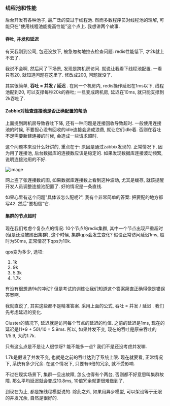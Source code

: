 ### 线程池和性能

后台开发有各种池子, 最广泛的莫过于线程池. 然而多数程序员对线程池的理解, 可能只在"使用线程池能提高性能"这个点上. 我想讲两个故事.


#### 吞吐, 并发和延迟

有天我刚到公司, 包还没放下, 被急匆匆地拉去检查问题: redis性能低下, 才2k就上不去了.

我说不会啊, 然后问了下场景, 发现是跨机房访问. 就说让我看下线程池配置. 一看只有20, 就知道问题在这里了. 修改成200, 问题就没了.

其实很简单, **吞吐 = 并发 / 延迟** . 在同一个机房内, redis操作延迟在1ms以下, 线程池配到20, 可以支撑每秒20k的吞吐; 一旦变成跨机房, 延迟在10ms, 就只能支撑到2k吞吐了. 

#### Zabbix对检查连接池是否正确配置的帮助

上面提到跨机房导致吞吐下降, 还有一种问题是连接回收导致超时. 一般使用连接池的时候, 不要担心没有回收的idle连接会造成浪费, 就让它们idle着. 否则在吞吐不足需要新建连接的时候, 会造成一些请求超时. 

这个问题本来没什么好讲的, 重点在于: 原因是通过zabbix发现的. 正常情况下, 因为用了连接池, 后台数据库的连接数应该是稳定的. 如果发现数据库连接波动频繁, 说明连接池用的不好. 

![image](https://github.com/covering/arch_ops_stories/blob/master/imgs/connections.jpg)

网上盗了张连接数的图, 如果数据库连接数上看到这种波动, 尤其是缓存, 就该提醒开发人员调整连接池配置了. 好的情况是一条直线.

如果心里有这个问题"具体该怎么配呢?", 我有个非常简单的答案: 把要配的地方都写42. 然后"要相信"它.

#### 集群的节点超时

现在我们考虑个复杂点的情况: 10个节点的redis集群, 其中一个节点出现严重超时(但是还没被踢出集群), 这个时候, 集群qps会发生变化? 假设正常访问延迟1ms, 超时为50ms, 正常情况下qps为10k.

qps变为多少, 选项: 

1. 1k
2. 9k
3. 5.3k
4. 1.7k

有没有很想选9k的冲动? 但是考试的训练让我们知道这个答案简直正确得像是错误答案啊.

我就直说了, 其实这些都不是精准答案. 采用上面的公式, 吞吐 = 并发 / 延迟 . 我们先考虑延迟的变化. 

Cluster的情况下, 延迟就是访问每个节点的延迟的均值. 之前的延迟是1ms, 现在的延迟是(1*9 + 50)/10 = 5.9ms. 所以, 如果并发不变, 现在的吞吐是原来吞吐的1/5.9, 大约1.7k.

只有这么点是不是让人很惊讶? 能不能多一点? 我们不是还没考虑并发嘛.

1.7k是假设了并发不变, 也就是之前的吞吐达到了系统上限. 现在就要看, 正常情况下, 系统有多少冗余. 在这个情况下, 只要有6倍的冗余, 就不受影响. 

不过在现实场景下, 集群一旦出故障, 怎么也得有个两台, 否则都不好意思叫集群故障. 那么平均延迟就会变成10.8ms, 10倍冗余就更很难做到了.

到现在为止, 都是按线程模型说的. 除此之外, 如果用异步模型, 可以架设等于无限的并发冗余, 自然是很好的. 



